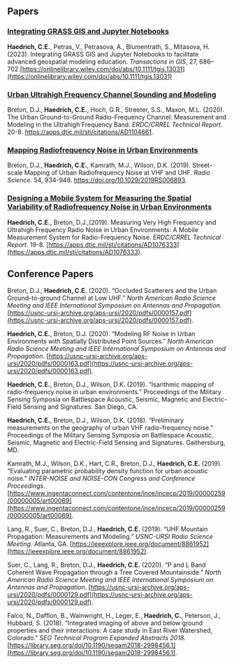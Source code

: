 ## Papers

### [Integrating GRASS GIS and Jupyter Notebooks](https://onlinelibrary.wiley.com/doi/abs/10.1111/tgis.13031)

**Haedrich, C.E.**, Petras, V., Petrasova, A., Blumentrath, S., Mitasova, H. (2023). Integrating GRASS GIS and Jupyter Notebooks to facilitate advanced geospatial modeling education. _Transactions in GIS_, 27, 686– 702.[https://onlinelibrary.wiley.com/doi/abs/10.1111/tgis.13031](https://onlinelibrary.wiley.com/doi/abs/10.1111/tgis.13031)

### [Urban Ultrahigh Frequency Channel Sounding and Modeling](https://apps.dtic.mil/sti/citations/AD1104661)

Breton, D.J., **Haedrich, C.E.**, Hoch, G.R., Streeter, S.S., Maxon, M.L. (2020). The Urban Ground-to-Ground Radio-Frequency Channel: Measurement and Modeling in the Ultrahigh Frequency Band. _ERDC/CRREL Technical Report_. 20-8. https://apps.dtic.mil/sti/citations/AD1104661.

### [Mapping Radiofrequency Noise in Urban Environments](https://doi.org/10.1029/2019RS006893)

Breton, D.J., **Haedrich, C.E.**, Kamrath, M.J., Wilson, D.K. (2019). Street-scale Mapping of Urban Radiofrequency Noise at VHF and UHF. _Radio Science_. 54, 934-948. https://doi.org/10.1029/2019RS006893.

### [Designing a Mobile System for Measuring the Spatial Variability of Radiofrequency Noise in Urban Environments](https://apps.dtic.mil/sti/citations/AD1076333)

**Haedrich, C.E.**, Breton, D.J.,(2019). Measuring Very High Frequency and Ultrahigh Frequency Radio Noise in Urban Environments: A Mobile Measurement System for Radio-Frequency Noise. _ERDC/CRREL Technical Report_. 19-8. [https://apps.dtic.mil/sti/citations/AD1076333](https://apps.dtic.mil/sti/citations/AD1076333).

## Conference Papers

Breton, D.J., **Haedrich, C.E.** (2020). “Occluded Scatterers and the Urban Ground-to-ground Channel at Low UHF.” _North American Radio Science Meeting and IEEE International Symposium on Antennas and Propagation_. [https://usnc-ursi-archive.org/aps-ursi/2020/pdfs/0000157.pdf](https://usnc-ursi-archive.org/aps-ursi/2020/pdfs/0000157.pdf).

**Haedrich, C.E.**, Breton, D.J. (2020). “Modeling RF Noise in Urban Environments with Spatially Distributed Point Sources.” _North American Radio Science Meeting and IEEE International Symposium on Antennas and Propagation_. [https://usnc-ursi-archive.org/aps-ursi/2020/pdfs/0000163.pdf](https://usnc-ursi-archive.org/aps-ursi/2020/pdfs/0000163.pdf).

**Haedrich, C.E.**, Breton, D.J., Wilson, D.K. (2019). “Isarithmic mapping of radio-frequency noise in urban environments.” Proceedings of the Military Sensing Symposia on Battlespace Acoustic, Seismic, Magnetic and Electric-Field Sensing and Signatures. San Diego, CA. 

**Haedrich, C.E.**, Breton, D.J., Wilson, D.K. (2018). “Preliminary measurements on the geography of urban VHF radio-frequency noise.” Proceedings of the Military Sensing Symposia on Battlespace Acoustic, Seismic, Magnetic and Electric-Field Sensing and Signatures. Gaithersburg, MD. 

Kamrath, M.J., Wilson, D.K., Hart, C.R., Breton, D.J., **Haedrich, C.E.** (2019). “Evaluating parametric probability density function for urban acoustic noise.” _INTER-NOISE and NOISE-CON Congress and Conference Proceedings_. [https://www.ingentaconnect.com/contentone/ince/incecp/2019/00000259/00000005/art00069](https://www.ingentaconnect.com/contentone/ince/incecp/2019/00000259/00000005/art00069).

Lang, R., Suer, C., Breton, D.J., **Haedrich, C.E.** (2019). “UHF Mountain Propagation: Measurements and Modeling.” _USNC-URSI Radio Science Meeting_. Atlanta, GA. [https://ieeexplore.ieee.org/document/8861952](https://ieeexplore.ieee.org/document/8861952).

Suer, C., Lang, R., Breton, D.J., **Haedrich, C.E.** (2020). “P and L Band Coherent Wave Propagation through a Tree Covered Mountainside.” _North American Radio Science Meeting and IEEE International Symposium on Antennas and Propagation_. [https://usnc-ursi-archive.org/aps-ursi/2020/pdfs/0000129.pdf](https://usnc-ursi-archive.org/aps-ursi/2020/pdfs/0000129.pdf).

Falco, N., Dafflon, B., Wainwright, H., Leger, E., **Haedrich, C.**, Peterson, J., Hubbard, S. (2018). “Integrated imaging of above and below ground properties and their interactions: A case study in East River Watershed, Colorado.” _SEG Technical Program Expanded Abstracts 2018_. [https://library.seg.org/doi/10.1190/segam2018-2998456.1](https://library.seg.org/doi/10.1190/segam2018-2998456.1).